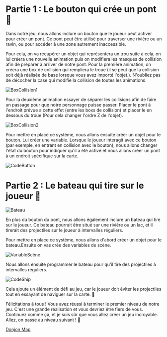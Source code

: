 # Partie 1 : Le bouton qui crée un pont 🌉

Dans notre jeu, nous allons inclure un bouton que le joueur peut activer pour créer un pont. Ce pont peut être utilisé pour traverser une rivière ou un ravin, ou pour accéder à une zone autrement inaccessible.

Pour cela, on va récupérer un objet qui représentera un trou suite à cela, on lui créera une nouvelle animation puis on modifiera les masques de collision afin de préparer à arriver de notre pont.
Pour la première animation, on créera une box de collision qui rempliera le troue (il se peut que la collision soit déjà réalisée de base lorsque vous avez importé l'objet.). N'oubliez pas de décocher la case qui modifie la collision de toutes les animations.

![BoxCollision1](Images/BoxCollision1.png)

Pour la deuxième animation essayer de séparer les collisions afin de faire un passage pour que notre personnage puisse passer. Placer le pont à l'endroit prévue a cette effet (entre les boxs de collision) et placer le en dessous du troue (Pour cela changer l'ordre Z de l'objet).

![BoxCollision2](Images/BoxCollision2.png)

Pour mettre en place ce système, nous allons ensuite créer un objet pour le bouton. Lui créer une variable. Lorsque le joueur interagit avec ce bouton (par exemple, en entrant en collision avec le bouton), nous allons changer l'état du bouton pour indiquer qu'il a été activé et nous allons créer un pont à un endroit spécifique sur la carte.

![CodeButton](Images/CodeButton.png)

# Partie 2 : Le bateau qui tire sur le joueur 🚤

![Bateau](Images/Ship.png)

En plus du bouton du pont, nous allons également inclure un bateau qui tire sur le joueur. Ce bateau pourrait être situé sur une rivière ou un lac, et il tirerait des projectiles sur le joueur à intervalles réguliers.

Pour mettre en place ce système, nous allons d'abord créer un objet pour le bateau.Ensuite on vas crée des variables de scène.

![VariableScène](Images/VariableScene.png)

Nous allons ensuite programmer le bateau pour qu'il tire des projectiles à intervalles réguliers.

![CodeShip](Images/ShipCode.png)

Cela ajoute un élément de défi au jeu, car le joueur doit éviter les projectiles tout en essayant de naviguer sur la carte. 🎯

Félicitations à tous ! Vous avez réussi à terminer le premier niveau de notre jeu. C'est une grande réalisation et vous devriez être fiers de vous. Continuez comme ça, et je suis sûr que vous allez créer un jeu incroyable. Allez, on passe au niveau suivant ! 💪

[Donjon Map](https://github.com/g404-code-gaming/Zelda-Like-CodeGaming/blob/main/Cr%C3%A9ation-Du-Jeu/07_DonjonMap.md)
